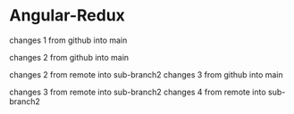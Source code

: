 # Angular-Redux

 changes 1 from github into main

 changes 2 from github into main
 



changes 2 from remote into sub-branch2
changes 3 from github into main
  
changes 3 from remote into sub-branch2
changes 4 from remote into sub-branch2
